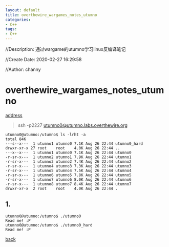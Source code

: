 ```yaml
---
layout: default
title: overthewire_wargames_notes_utumno
categories:
- C++
tags:
- C++
---
```

//Description: 通过wargame的utumno学习linux反编译笔记

//Create Date: 2020-02-27 16:29:58

//Author: channy

# overthewire_wargames_notes_utumno

[address](https://overthewire.org/wargames/utumno/)

> ssh -p2227 utumno0@utumno.labs.overthewire.org

```
utumno0@utumno:/utumno$ ls -lrht -a
total 84K
---s--x---  1 utumno1 utumno0 7.1K Aug 26 22:44 utumno0_hard
drwxr-xr-x 27 root    root    4.0K Aug 26 22:44 ..
---x--x---  1 utumno1 utumno0 7.1K Aug 26 22:44 utumno0
-r-sr-x---  1 utumno2 utumno1 7.9K Aug 26 22:44 utumno1
-r-sr-x---  1 utumno3 utumno2 7.4K Aug 26 22:44 utumno2
-r-sr-x---  1 utumno4 utumno3 7.3K Aug 26 22:44 utumno3
-r-sr-x---  1 utumno5 utumno4 7.5K Aug 26 22:44 utumno4
-r-sr-x---  1 utumno6 utumno5 7.8K Aug 26 22:44 utumno5
-r-sr-x---  1 utumno7 utumno6 8.0K Aug 26 22:44 utumno6
-r-sr-x---  1 utumno8 utumno7 8.4K Aug 26 22:44 utumno7
drwxr-xr-x  2 root    root    4.0K Aug 26 22:44 .
```

## 1.

```
utumno0@utumno:/utumno$ ./utumno0
Read me! :P
utumno0@utumno:/utumno$ ./utumno0_hard 
Read me! :P
```

[back](/)

